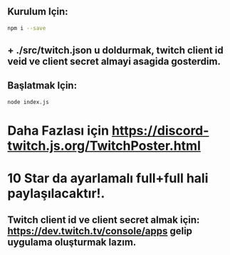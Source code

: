 ## Kurulum Için: 
```bash
npm i --save
```
## + ./src/twitch.json u doldurmak, twitch client id veid ve client secret almayi asagida gosterdim.

## Başlatmak Için:
```bash
node index.js
```

# Daha Fazlası için https://discord-twitch.js.org/TwitchPoster.html
# 10 Star da ayarlamalı full+full hali paylaşılacaktır!.

## Twitch client id ve client secret almak için: https://dev.twitch.tv/console/apps gelip uygulama oluşturmak lazım.